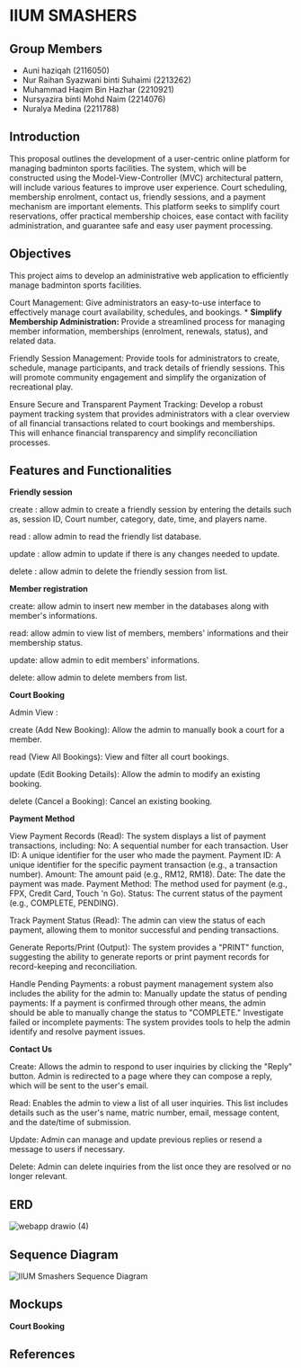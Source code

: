 # IIUM SMASHERS

## Group Members

* Auni haziqah (2116050)
* Nur Raihan Syazwani binti Suhaimi (2213262)
* Muhammad Haqim Bin Hazhar (2210921)
* Nursyazira binti Mohd Naim (2214076)
* Nuralya Medina (2211788)

## Introduction

This proposal outlines the development of a user-centric online platform for managing badminton sports facilities. The system, which will be constructed using the Model-View-Controller (MVC) architectural pattern, will include various features to improve user experience. Court scheduling, membership enrolment, contact us, friendly sessions, and a payment mechanism are important elements. This platform seeks to simplify court reservations, offer practical membership choices, ease contact with facility administration, and guarantee safe and easy user payment processing.


## Objectives

This project aims to develop an administrative web application to efficiently manage badminton sports facilities.

Court Management: Give administrators an easy-to-use interface to effectively manage court availability, schedules, and bookings. * **Simplify Membership Administration:** Provide a streamlined process for managing member information, memberships (enrolment, renewals, status), and related data.

Friendly Session Management: Provide tools for administrators to create, schedule, manage participants, and track details of friendly sessions. This will promote community engagement and simplify the organization of recreational play.

Ensure Secure and Transparent Payment Tracking: Develop a robust payment tracking system that provides administrators with a clear overview of all financial transactions related to court bookings and memberships. This will enhance financial transparency and simplify reconciliation processes.

## Features and Functionalities

**Friendly session**

create : allow admin to create a friendly session by entering the details such as, session ID, Court number, category, date, time, and players name.

read : allow admin to read the friendly list database.

update : allow admin to update if there is any changes needed to update.

delete : allow admin to delete the friendly session from list.

**Member registration**

create: allow admin to insert new member in the databases along with member's informations.

read: allow admin to view list of members, members' informations and their membership status.

update: allow admin to edit members' informations.

delete: allow admin to delete members from list.

**Court Booking**

Admin View :

create (Add New Booking): Allow the admin to manually book a court for a member.

read (View All Bookings): View and filter all court bookings.

update (Edit Booking Details): Allow the admin to modify an existing booking.

delete (Cancel a Booking): Cancel an existing booking.


**Payment Method**

   View Payment Records (Read): The system displays a list of payment transactions, including:
    No: A sequential number for each transaction.
    User ID: A unique identifier for the user who made the payment.
    Payment ID: A unique identifier for the specific payment transaction (e.g., a transaction number).
    Amount: The amount paid (e.g., RM12, RM18).
    Date: The date the payment was made.
    Payment Method: The method used for payment (e.g., FPX, Credit Card, Touch 'n Go).
    Status: The current status of the payment (e.g., COMPLETE, PENDING).

Track Payment Status (Read): The admin can view the status of each payment, allowing them to monitor successful and pending transactions.

Generate Reports/Print (Output): The system provides a "PRINT" function, suggesting the ability to generate reports or print payment records for record-keeping and reconciliation.

Handle Pending Payments: a robust payment management system also includes the ability for the admin to:
    Manually update the status of pending payments: If a payment is confirmed through other means, the admin should be able to manually change the status to "COMPLETE."
    Investigate failed or incomplete payments: The system provides tools to help the admin identify and resolve payment issues.

**Contact Us**

Create: Allows the admin to respond to user inquiries by clicking the "Reply" button. Admin is redirected to a page where they can compose a reply, which will be sent to the user's email.

Read: Enables the admin to view a list of all user inquiries. This list includes details such as the user's name, matric number, email, message content, and the date/time of submission.

Update: Admin can manage and update previous replies or resend a message to users if necessary.

Delete: Admin can delete inquiries from the list once they are resolved or no longer relevant.


## ERD 
![webapp drawio (4)](https://github.com/user-attachments/assets/a602783d-ee5e-4251-b034-61ebd7da824a)

## Sequence Diagram
![IIUM Smashers Sequence Diagram](https://github.com/user-attachments/assets/aad11a1b-1cd8-414c-9df1-26afbbf43847)

## Mockups

**Court Booking**

## References

